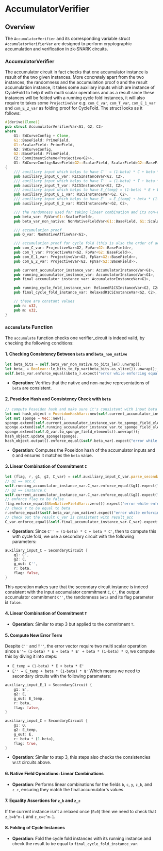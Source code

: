 # AccumulatorVerifier

## Overview

The `AccumulatorVerifier` and its corresponding variable struct `AccumulatorVerifierVar` are designed to perform cryptographic accumulation and verification in zk-SNARK circuits. 

### AccumulatorVerifier
The accumulator circuit in fact checks that one accumulator instance is result of the two given instances. More concretely apart from the two instances, the randomness and the accumulation proof `Q` and the result accumulation instance, it takes some auxiliary inputs which are instance of CycleFold to help it with multi scalar operations and as a result since these instances will be folded with a running cycle fold instances, it will also require to takes some `ProjectiveVar` e.g. `com_C_var`, `com_T_var`, `com_E_1_var` and `com_E_2_var` as folding proof for CycleFold. The struct looks as it follows:
```rust
#[derive(Clone)]
pub struct AccumulatorVerifierVar<G1, G2, C2>
where
    G1: SWCurveConfig + Clone,
    G1::BaseField: PrimeField,
    G1::ScalarField: PrimeField,
    G2: SWCurveConfig,
    G2::BaseField: PrimeField,
    C2: CommitmentScheme<Projective<G2>>,
    G1: SWCurveConfig<BaseField=G2::ScalarField, ScalarField=G2::BaseField>,
{
    /// auxiliary input which helps to have C'' = (1-beta) * C + beta * C' without scalar multiplication
    pub auxiliary_input_C_var: R1CSInstanceVar<G2, C2>,
    /// auxiliary input which helps to have T'' = (1-beta) * T + beta * T' without scalar multiplication
    pub auxiliary_input_T_var: R1CSInstanceVar<G2, C2>,
    /// auxiliary input which helps to have E_{temp} = (1-beta) * E + beta * E' without scalar multiplication
    pub auxiliary_input_E_1_var: R1CSInstanceVar<G2, C2>,
    /// auxiliary input which helps to have E'' = E_{temp} + beta * (1-beta) * Q without scalar multiplication
    pub auxiliary_input_E_2_var: R1CSInstanceVar<G2, C2>,

    /// the randomness used for taking linear combination and its non-native counterpart
    pub beta_var: FpVar<G1::ScalarField>,
    pub beta_var_non_native: NonNativeFieldVar<G1::BaseField, G1::ScalarField>,

    /// accumulation proof
    pub Q_var: NonNativeAffineVar<G1>,

    /// accumulation proof for cycle fold (this is also the order of accumulating with cycle_fold_running_instance)
    pub com_C_var: ProjectiveVar<G2, FpVar<G2::BaseField>>,
    pub com_T_var: ProjectiveVar<G2, FpVar<G2::BaseField>>,
    pub com_E_1_var: ProjectiveVar<G2, FpVar<G2::BaseField>>,
    pub com_E_2_var: ProjectiveVar<G2, FpVar<G2::BaseField>>,

    pub current_accumulator_instance_var: AccumulatorInstanceVar<G1>,
    pub running_accumulator_instance_var: AccumulatorInstanceVar<G1>,
    pub final_accumulator_instance_var: AccumulatorInstanceVar<G1>,

    pub running_cycle_fold_instance_var: RelaxedR1CSInstanceVar<G2, C2>,
    pub final_cycle_fold_instance_var: RelaxedR1CSInstanceVar<G2, C2>,

    // these are constant values
    pub n: u32,
    pub m: u32,
}

```
### `accumulate` Function

The `accumulate` function checks one verifier_circuit is indeed valid, by checking the following conditions:

#### 1. Checking Consistency Between `beta` and `beta_non_native`

```rust
let beta_bits = self.beta_var_non_native.to_bits_le().unwrap();
let beta_ = Boolean::le_bits_to_fp_var(beta_bits.as_slice()).unwrap();
self.beta_var.enforce_equal(&beta_).expect("error while enforcing equality");
```
- **Operation**: Verifies that the native and non-native representations of `beta` are consistent.

#### 2. Poseidon Hash and Consistency Check with `beta`

```rust
// compute Poseidon hash and make sure it's consistent with input beta
let mut hash_object = PoseidonHashVar::new(self.current_accumulator_instance_var.cs());
let mut sponge = Vec::new();
sponge.extend(self.current_accumulator_instance_var.to_sponge_field_elements().unwrap());
sponge.extend(self.running_accumulator_instance_var.to_sponge_field_elements().unwrap());
sponge.extend(self.Q_var.to_sponge_field_elements().unwrap());
hash_object.update_sponge(sponge);
hash_object.output().enforce_equal(&self.beta_var).expect("error while enforcing equality");
```
- **Operation**: Computes the Poseidon hash of the accumulator inputs and `Q` and ensures it matches the `beta` value.

#### 3. Linear Combination of Commitment `C`

```rust
let (flag, r, g1, g2, C_var) = self.auxiliary_input_C_var.parse_secondary_io::<G1>().unwrap();
// g1 == acc.C
self.running_accumulator_instance_var.C_var.enforce_equal(&g1).expect("error while enforcing equality");
// g2 == instance.C
self.current_accumulator_instance_var.C_var.enforce_equal(&g2).expect("error while enforcing equality");
// enforce flag to be false
flag.enforce_equal(&NonNativeFieldVar::zero()).expect("error while enforcing equality");
// check r to be equal to beta
r.enforce_equal(&self.beta_var_non_native).expect("error while enforcing equality");
// check out the result C_var is consistent with result_acc
C_var.enforce_equal(&self.final_accumulator_instance_var.C_var).expect("error while enforcing equality");
```
- **Operation**:  Since `C'' = (1-beta) * C + beta * C'`, then to compute this with cycle fold, we use a secondary circuit with the following parameters:
```rust
auxiliary_input_C = SecondaryCircuit {
    g1: C',
    g2: C,
    g_out: C'',
    r: beta,
    flag: false,
}
```
This operation makes sure that the secondary circuit instance is indeed consistent with the input accumulator commitment `C`, `C'`, the output accumulator commitment `C''`, the randomness `beta` and its flag parameter is `false`.
#### 4. Linear Combination of Commitment `T`

- **Operation**: Similar to step 3 but applied to the commitment `T`.

#### 5. Compute New Error Term
Despite `C''` and `T''`, the error vector require two multi scalar operation since `E''= (1-beta) * E + beta * E' + beta * (1-beta) * Q`, we compute this by diving it into steps:
 * `E_temp = (1-beta) * E + beta * E'`
 * `E'' = E_temp + beta * (1-beta) * Q'`
Which means we need to secondary circuits with the following parameters:
```rust
auxiliary_input_E_1 = SecondaryCircuit {
    g1: E',
    g2: E,
    g_out: E_temp,
    r: beta,
    flag: false,
}

auxiliary_input_C = SecondaryCircuit {
    g1: Q,
    g2: E_temp,
    g_out: E,
    r: beta * (1-beta),
    flag: true,
}
```

- **Operation**: Similar to step 3, this steps also checks the consistencies w.r.t circuits above.


#### 6. Native Field Operations: Linear Combinations

- **Operation**: Performs linear combinations for the fields `b`, `c`, `y`, `z_b`, and `z_c`, ensuring they match the final accumulator's values.

#### 7. Equality Assertions for `z_b` and `z_c`
If the current instance isn't a relaxed once (`E=0`) then we need to check that `z_b=b^n-1` and `z_c=c^m-1`.


#### 8. Folding of Cycle Instances


- **Operation**: Fold the cycle fold instances with its running instance and check the result to be equal to `final_cycle_fold_instance_var`.

